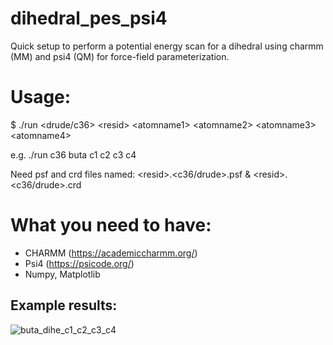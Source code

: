 # dihedral_pes_psi4

Quick setup to perform a potential energy scan for a dihedral using charmm (MM) and psi4 (QM) for force-field parameterization.

# Usage:

 $ ./run <drude/c36> \<resid\> \<atomname1\> \<atomname2\> \<atomname3\> \<atomname4\>

e.g. ./run c36 buta c1 c2 c3 c4

Need psf and crd files named: \<resid\>.\<c36/drude\>.psf & \<resid\>.\<c36/drude\>.crd

# What you need to have:
- CHARMM (https://academiccharmm.org/)
- Psi4 (https://psicode.org/)
- Numpy, Matplotlib 

## Example results:

![buta_dihe_c1_c2_c3_c4](https://user-images.githubusercontent.com/15039598/158260384-a8ce3250-008d-4740-a052-90df70c30cce.png)

